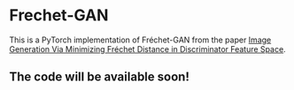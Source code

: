 # Frechet-GAN

This is a PyTorch implementation of Fréchet-GAN from the paper [Image Generation Via Minimizing Fréchet Distance in Discriminator Feature Space](https://arxiv.org/abs/2003.11774).

## The code will be available soon!

